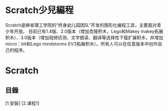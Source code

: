 ﻿# Scratch少兒編程
Scratch是麻省理工学院的“终身幼儿园团队”开发的图形化编程工具，主要面对青少年开放。
目前已有1.4版、2.0版本（增加克隆积木，Lego和Makey makey拓展积木）、3.0版本（增加视频侦测、文字朗读、翻译等选择性下载扩展积木，并增加micro：bit和Lego mindstorms EV3拓展积木）。所有人可以在任意版本中创作自己的程序。

# Scratch
## 目錄
[1.安裝]
[2.课程1]